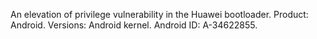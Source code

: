 An elevation of privilege vulnerability in the Huawei bootloader. Product: Android. Versions: Android kernel. Android ID: A-34622855.